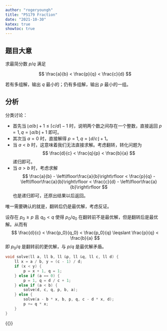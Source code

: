 ```yaml
---
author: "rogeryoungh"
title: "P5179 Fraction"
date: "2021-10-30"
katex: true
showtoc: true
---
```


## 题目大意

求最简分数 $p/q$ 满足

$$
\frac{a}{b} < \frac{p}{q} < \frac{c}{d}
$$

若有多组解，输出 $q$ 最小的；仍有多组解，输出 $p$ 最小的一组。

## 分析

分类讨论：

- 首先当 $\lfloor a/b \rfloor + 1 \leqslant \lceil c/d \rceil - 1$ 时，说明两个数之间存在一个整数，直接返回 $p = 1, q = \lfloor a / b \rfloor + 1$ 即可。
- 其次当 $a = 0$ 时，直接解得 $p = 1, q = \lfloor d / c \rfloor + 1$。
- 当 $a < b$ 时，这意味着我们无法直接求解。考虑翻转，转化问题为
$$
\frac{d}{c} < \frac{q}{p} < \frac{b}{a}
$$
递归即可。
- 当 $a > b$ 时，考虑求解
$$
\frac{a}{b} - \left\lfloor\frac{a}{b}\right\rfloor < \frac{p}{q} - \left\lfloor\frac{a}{b}\right\rfloor < \frac{c}{d} - \left\lfloor\frac{a}{b}\right\rfloor
$$
也是递归即可，还原出结果以后返回。

唯一需要确认的就是，翻转后仍是最优解，考虑反证。

设存在 $p_0 \geqslant p$ 且 $q_0 < q$ 使得 $p_0/q_0$ 在翻转前不是最优解，但是翻转后是最优解。从而有
$$
\frac{d}{c} < \frac{p_0}{q_0} < \frac{p_0}{q} \leqslant \frac{p}{q} < \frac{b}{a}
$$
即 $p_0/q$ 是翻转前的更优解，与 $p/q$ 是最优解矛盾。

```cpp
void solve(ll a, ll b, ll &p, ll &q, ll c, ll d) {
    ll x = a / b, y = (c - 1) / d;
    if (x < y) {
        p = x + 1, q = 1;
    } else if (a == 0) {
        p = 1, q = d / c + 1;
    } else if (a < b) {
        solve(d, c, q, p, b, a);
    } else {
        solve(a - b * x, b, p, q, c - d * x, d);
        p += q * x;
    }
}
```

{{<codes url="2021-10/codes/P5179.cpp">}}
